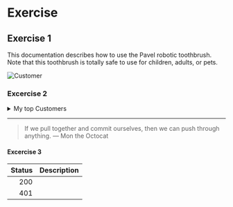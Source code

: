 # Exercise

## Exercise 1

This documentation describes how to use the Pavel robotic toothbrush.
Note that this toothbrush is totally safe to use for children, adults, or pets.

<picture>
<img alt="Customer" src="C:\Users\Hyacintha\OneDrive\Desktop\Pictionary.png">
</picture>

### Excercise 2

<details>
<summary>My top Customers</summary>

| Rank | THING-TO-RANK |
|-----:|---------------|
|     1| Customer 1    |
|     2| Customer 2    |
|     3|Customer 3     |
</details>

---
> If we pull together and commit ourselves, then we can push through anything.
> — Mon the Octocat

#### Excercise 3

| Status  | Description |      
|-------: | ------------|
|   200   |             |
|   401   |             |


